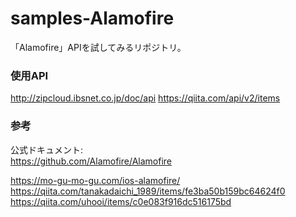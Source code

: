 # samples-Alamofire
「Alamofire」APIを試してみるリポジトリ。

### 使用API
http://zipcloud.ibsnet.co.jp/doc/api
https://qiita.com/api/v2/items

### 参考

公式ドキュメント:  
https://github.com/Alamofire/Alamofire

https://mo-gu-mo-gu.com/ios-alamofire/
https://qiita.com/tanakadaichi_1989/items/fe3ba50b159bc64624f0
https://qiita.com/uhooi/items/c0e083f916dc516175bd
